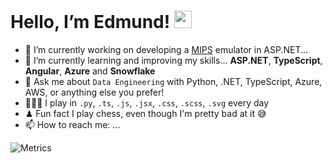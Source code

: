 <h1 align="left">
  Hello, I’m Edmund!
  <img src="https://media.giphy.com/media/hvRJCLFzcasrR4ia7z/giphy.gif" width="28"></img>
</h1>

- 🔭 I’m currently working on developing a [MIPS](https://en.wikipedia.org/wiki/MIPS_architecture) emulator in ASP.NET...
- 🌱 I’m currently learning and improving my skills...
**ASP.NET**, **TypeScript**, **Angular**, **Azure** and **Snowflake**
- 💬 Ask me about  `Data Engineering` with Python, .NET, TypeScript, Azure, AWS, or anything else you prefer!
- 👨🏽‍💻 I play in `.py`, `.ts`, `.js`, `.jsx`, `.css`, `.scss`, `.svg` every day
- ♟ Fun fact I play chess, even though I'm pretty bad at it 😅
- 📫 How to reach me: ...

<!-- <p align="center">
  <a href="https://github.com/DenverCoder1/github-readme-streak-stats">
    <img
        title="🔥 Get streak stats for your profile at git.io/streak-stats"
        alt="amtoine' streak"
        src="https://github-readme-streak-stats.herokuapp.com/?user=amtoine&theme=monokai-metallian&hide_border=true"
        width="40%"
    />
  </a>
  <a href="https://github.com/anuraghazra/github-readme-stats">
    <img
        alt="amtoine' Github Stats"
        src="https://github-readme-stats.vercel.app/api/?username=amtoine&show_icons=true&count_private=true&theme=react&hide_border=true&bg_color=1F222E&title_color=F85D7F&icon_color=F8D866"
        width="40%"
    />
  </a>
</p> -->

![Metrics](https://metrics.lecoq.io/edmund-leibert?template=classic&repositories.affiliations=owner%2C%20collaborator%2C%20organization_member&base.indepth=false&base.hireable=false&config.timezone=Europe%2FCopenhagen&config.display=large)

[NUON]: https://www.nushell.sh/book/loading_data.html#nuon
[`nushell`]: https://github.com/nushell


<!--
**edmund-leibert/edmund-leibert** is a ✨ _special_ ✨ repository because its `README.md` (this file) appears on your GitHub profile.

Here are some ideas to get you started:

- 🔭 I’m currently working on ...
- 🌱 I’m currently learning ...
- 👯 I’m looking to collaborate on ...
- 🤔 I’m looking for help with ...
- 💬 Ask me about ...
- 📫 How to reach me: ...
- 😄 Pronouns: ...
- ⚡ Fun fact: ...
-->
